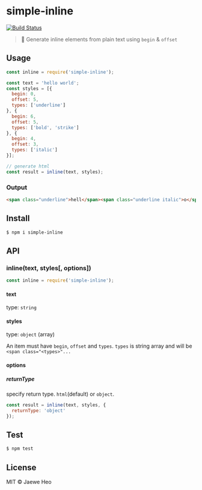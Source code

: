 # simple-inline

[![Build Status](https://travis-ci.org/importre/simple-inline.svg?branch=master)](https://travis-ci.org/importre/simple-inline)

> :necktie: Generate inline elements from plain text using `begin` & `offset`


## Usage

```javascript
const inline = require('simple-inline');

const text = 'hello world';
const styles = [{
  begin: 0,
  offset: 5,
  types: ['underline']
}, {
  begin: 6,
  offset: 5,
  types: ['bold', 'strike']
}, {
  begin: 4,
  offset: 3,
  types: ['italic']
}];

// generate html
const result = inline(text, styles);
```

### Output

```html
<span class="underline">hell</span><span class="underline italic">o</span><span class="italic"> </span><span class="bold strike italic">w</span><span class="bold strike">orld</span>
```


## Install

```sh
$ npm i simple-inline
```


## API

### inline(text, styles[, options])

```javascript
const inline = require('simple-inline');
```

#### text

type: `string`

#### styles

type: `object` (array)

An item must have `begin`, `offset` and `types`.
`types` is string array and will be `<span class="<types>"...`

#### options

##### returnType

specify return type. `html`(default) or `object`.

```javascript
const result = inline(text, styles, {
  returnType: 'object'
});
```

## Test

```sh
$ npm test
```

## License

MIT © Jaewe Heo
